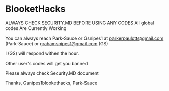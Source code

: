 # BlooketHacks
ALWAYS CHECK SECURITY.MD BEFORE USING ANY CODES
All global codes Are Currently Working



You can always reach Park-Sauce or Gsnipes1 at parkerpaulott@gmail.com (Park-Sauce) or grahamsnipes1@gmail.com (GS)



I (GS) will respond withen the hour.


Other user's codes will get you banned




Please always check Security.MD document









Thanks, Gsnipes1blookethacks, Park-Sauce
